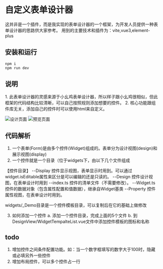 # 自定义表单设计器

这并非是一个插件，而是我实现的表单设计器的一个框架，为开发人员提供一种表单设计器的思路供大家参考。
用到的主要技术和插件为：vite,vue3,element-plus

## 安装和运行

```
npm i
npm run dev
```

## 说明

1\. 此表单设计器的灵感来源于小幺鸡表单设计器，所以样子跟小幺鸡很相似，但此框架的代码结构比较清晰，可以自己按照规则添加想要的控件。
2\. 核心功能跟组件库无关，添加自己的控件时可以使用html来自定义。

![设计页面](https://github.com/fengqingtian/blob/master/public/design.png)
![预览页面](https://github.com/fengqingtian/blob/master/public/display.png)

## 代码解析

1. 一个表单(Form)是由多个控件(Widget)组成的。表单分为设计视图(design)和展示视图(display)
2. 一个控件就是一个目录（位于widgets下，由以下几个文件组成

【控件目录】
--Display 控件显示视图，表单显示时用到。可以通过widget.isEditable属性来区分是可以编辑的还是只读的。
--Design 控件设计视图，在表单设计时用到
--index.ts 控件的清单文件（不需要修改）。
--Widget.ts 控件的数据对象（包含属性配置和值数据），继承自Widget基类
--Property 控件属性视图，在表单设计时用到。

widgets/\_Demo目录是一个控件模板目录，可以复制后在它的基础上做修改

3. 如何添加一个控件
    a. 添加一个控件目录，完成上面的5个文件
    b. 到DesignView/WidgetTempalteList.vue文件中添加控件模板的图标和名称

## todo
1. 增加控件之间条件配置功能。如：当一个数字框填写的数字大于100时，隐藏或必填另外一些控件
2. 增加布局控件，可以多个控件占一行